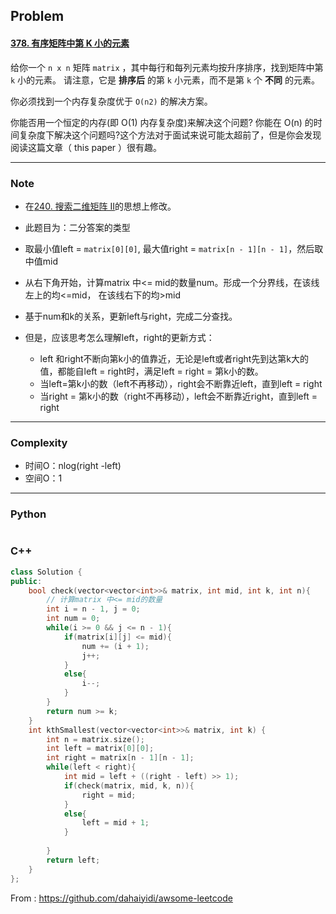 ## Problem

#### [378. 有序矩阵中第 K 小的元素](https://leetcode-cn.com/problems/kth-smallest-element-in-a-sorted-matrix/)

给你一个 `n x n` 矩阵 `matrix` ，其中每行和每列元素均按升序排序，找到矩阵中第 `k` 小的元素。
 请注意，它是 **排序后** 的第 `k` 小元素，而不是第 `k` 个 **不同** 的元素。

你必须找到一个内存复杂度优于 `O(n2)` 的解决方案。

你能否用一个恒定的内存(即 O(1) 内存复杂度)来解决这个问题?
你能在 O(n) 的时间复杂度下解决这个问题吗?这个方法对于面试来说可能太超前了，但是你会发现阅读这篇文章（ this paper ）很有趣。

------

### Note

- 在[240. 搜索二维矩阵 II](https://leetcode-cn.com/problems/search-a-2d-matrix-ii/)的思想上修改。

- 此题目为：二分答案的类型

- 取最小值left = `matrix[0][0]`, 最大值right = `matrix[n - 1][n - 1]`，然后取中值mid

- 从右下角开始，计算matrix 中<= mid的数量num。形成一个分界线，在该线左上的均<=mid， 在该线右下的均>mid

- 基于num和k的关系，更新left与right，完成二分查找。

- 但是，应该思考怎么理解left，right的更新方式：

  - left 和right不断向第k小的值靠近，无论是left或者right先到达第k大的值，都能自left = right时，满足left = right = 第k小的数。
  - 当left=第k小的数（left不再移动），right会不断靠近left，直到left = right
  - 当right = 第k小的数（right不再移动），left会不断靠近right，直到left = right

  

------

### Complexity

- 时间O：nlog(right -left)
- 空间O：1

------

### Python

```python

```

### C++

```C++
class Solution {
public:
    bool check(vector<vector<int>>& matrix, int mid, int k, int n){
        // 计算matrix 中<= mid的数量
        int i = n - 1, j = 0;
        int num = 0;
        while(i >= 0 && j <= n - 1){
            if(matrix[i][j] <= mid){
                num += (i + 1);
                j++;
            }
            else{
                i--;
            }
        }
        return num >= k;
    }
    int kthSmallest(vector<vector<int>>& matrix, int k) {
        int n = matrix.size();
        int left = matrix[0][0];
        int right = matrix[n - 1][n - 1];
        while(left < right){
            int mid = left + ((right - left) >> 1);
            if(check(matrix, mid, k, n)){
                right = mid;
            }
            else{
                left = mid + 1;
            }
        
        }
        return left;
    }
};
```



From : https://github.com/dahaiyidi/awsome-leetcode
